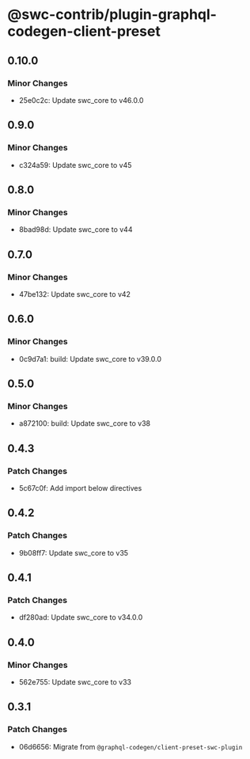 # @swc-contrib/plugin-graphql-codegen-client-preset

## 0.10.0

### Minor Changes

- 25e0c2c: Update swc_core to v46.0.0

## 0.9.0

### Minor Changes

- c324a59: Update swc_core to v45

## 0.8.0

### Minor Changes

- 8bad98d: Update swc_core to v44

## 0.7.0

### Minor Changes

- 47be132: Update swc_core to v42

## 0.6.0

### Minor Changes

- 0c9d7a1: build: Update swc_core to v39.0.0

## 0.5.0

### Minor Changes

- a872100: build: Update swc_core to v38

## 0.4.3

### Patch Changes

- 5c67c0f: Add import below directives

## 0.4.2

### Patch Changes

- 9b08ff7: Update swc_core to v35

## 0.4.1

### Patch Changes

- df280ad: Update swc_core to v34.0.0

## 0.4.0

### Minor Changes

- 562e755: Update swc_core to v33

## 0.3.1

### Patch Changes

- 06d6656: Migrate from `@graphql-codegen/client-preset-swc-plugin`
